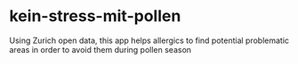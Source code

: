 kein-stress-mit-pollen
======================

Using Zurich open data, this app helps allergics to find potential problematic areas in order to avoid them during pollen season
